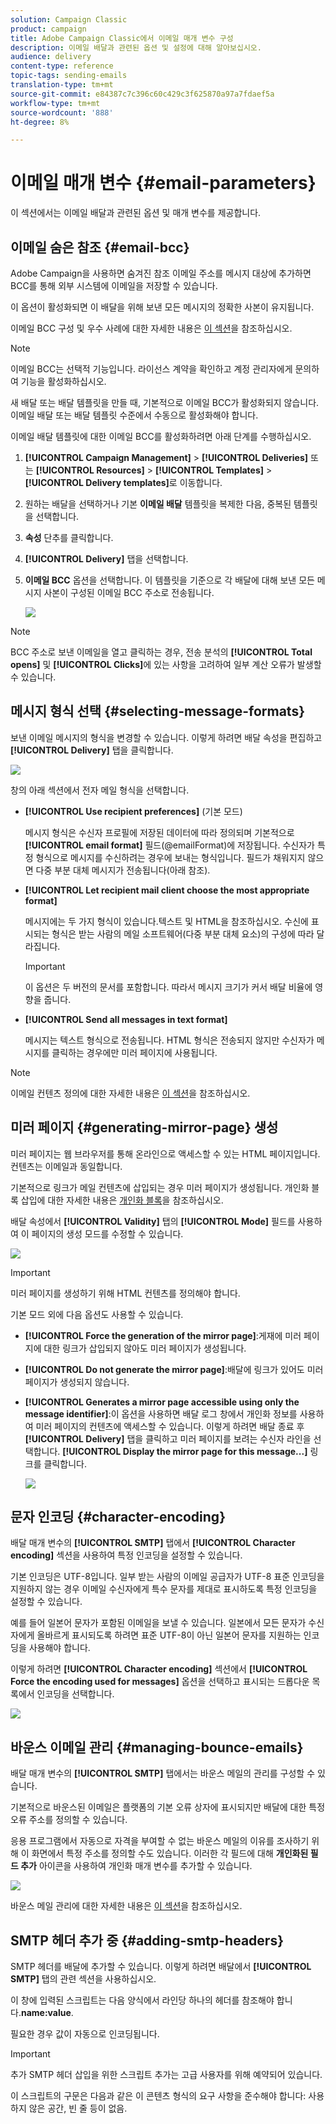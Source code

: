 ```yaml
---
solution: Campaign Classic
product: campaign
title: Adobe Campaign Classic에서 이메일 매개 변수 구성
description: 이메일 배달과 관련된 옵션 및 설정에 대해 알아보십시오.
audience: delivery
content-type: reference
topic-tags: sending-emails
translation-type: tm+mt
source-git-commit: e84387c7c396c60c429c3f625870a97a7fdaef5a
workflow-type: tm+mt
source-wordcount: '888'
ht-degree: 8%

---
```



# 이메일 매개 변수 {#email-parameters}

이 섹션에서는 이메일 배달과 관련된 옵션 및 매개 변수를 제공합니다.

## 이메일 숨은 참조 {#email-bcc}

Adobe Campaign을 사용하면 숨겨진 참조 이메일 주소를 메시지 대상에 추가하면 BCC를 통해 외부 시스템에 이메일을 저장할 수 있습니다.

이 옵션이 활성화되면 이 배달을 위해 보낸 모든 메시지의 정확한 사본이 유지됩니다.

이메일 BCC 구성 및 우수 사례에 대한 자세한 내용은 [이 섹션](../../installation/using/email-archiving.md)을 참조하십시오.

>[!NOTE]
>
>이메일 BCC는 선택적 기능입니다. 라이선스 계약을 확인하고 계정 관리자에게 문의하여 기능을 활성화하십시오.

새 배달 또는 배달 템플릿을 만들 때, 기본적으로 이메일 BCC가 활성화되지 않습니다. 이메일 배달 또는 배달 템플릿 수준에서 수동으로 활성화해야 합니다.

이메일 배달 템플릿에 대한 이메일 BCC를 활성화하려면 아래 단계를 수행하십시오.

1. **[!UICONTROL Campaign Management]** > **[!UICONTROL Deliveries]** 또는 **[!UICONTROL Resources]** > **[!UICONTROL Templates]** > **[!UICONTROL Delivery templates]**&#x200B;로 이동합니다.
1. 원하는 배달을 선택하거나 기본 **이메일 배달** 템플릿을 복제한 다음, 중복된 템플릿을 선택합니다.
1. **속성** 단추를 클릭합니다.
1. **[!UICONTROL Delivery]** 탭을 선택합니다. 
1. **이메일 BCC** 옵션을 선택합니다. 이 템플릿을 기준으로 각 배달에 대해 보낸 모든 메시지 사본이 구성된 이메일 BCC 주소로 전송됩니다.

   ![](assets/s_ncs_user_wizard_archiving.png)

>[!NOTE]
>
>BCC 주소로 보낸 이메일을 열고 클릭하는 경우, 전송 분석의 **[!UICONTROL Total opens]** 및 **[!UICONTROL Clicks]**&#x200B;에 있는 사항을 고려하여 일부 계산 오류가 발생할 수 있습니다.

## 메시지 형식 선택 {#selecting-message-formats}

보낸 이메일 메시지의 형식을 변경할 수 있습니다. 이렇게 하려면 배달 속성을 편집하고 **[!UICONTROL Delivery]** 탭을 클릭합니다.

![](assets/s_ncs_user_wizard_email_param.png)

창의 아래 섹션에서 전자 메일 형식을 선택합니다.

* **[!UICONTROL Use recipient preferences]** (기본 모드)

   메시지 형식은 수신자 프로필에 저장된 데이터에 따라 정의되며 기본적으로 **[!UICONTROL email format]** 필드(@emailFormat)에 저장됩니다. 수신자가 특정 형식으로 메시지를 수신하려는 경우에 보내는 형식입니다. 필드가 채워지지 않으면 다중 부분 대체 메시지가 전송됩니다(아래 참조).

* **[!UICONTROL Let recipient mail client choose the most appropriate format]**

   메시지에는 두 가지 형식이 있습니다.텍스트 및 HTML을 참조하십시오. 수신에 표시되는 형식은 받는 사람의 메일 소프트웨어(다중 부분 대체 요소)의 구성에 따라 달라집니다.

   >[!IMPORTANT]
   >
   >이 옵션은 두 버전의 문서를 포함합니다. 따라서 메시지 크기가 커서 배달 비율에 영향을 줍니다.

* **[!UICONTROL Send all messages in text format]**

   메시지는 텍스트 형식으로 전송됩니다. HTML 형식은 전송되지 않지만 수신자가 메시지를 클릭하는 경우에만 미러 페이지에 사용됩니다.

>[!NOTE]
>
>이메일 컨텐츠 정의에 대한 자세한 내용은 [이 섹션](../../delivery/using/defining-the-email-content.md)을 참조하십시오.

## 미러 페이지 {#generating-mirror-page} 생성

미러 페이지는 웹 브라우저를 통해 온라인으로 액세스할 수 있는 HTML 페이지입니다. 컨텐츠는 이메일과 동일합니다.

기본적으로 링크가 메일 컨텐츠에 삽입되는 경우 미러 페이지가 생성됩니다. 개인화 블록 삽입에 대한 자세한 내용은 [개인화 블록](../../delivery/using/personalization-blocks.md)을 참조하십시오.

배달 속성에서 **[!UICONTROL Validity]** 탭의 **[!UICONTROL Mode]** 필드를 사용하여 이 페이지의 생성 모드를 수정할 수 있습니다.

![](assets/s_ncs_user_wizard_miror_page_mode.png)

>[!IMPORTANT]
>
>미러 페이지를 생성하기 위해 HTML 컨텐츠를 정의해야 합니다.

기본 모드 외에 다음 옵션도 사용할 수 있습니다.

* **[!UICONTROL Force the generation of the mirror page]**:게재에 미러 페이지에 대한 링크가 삽입되지 않아도 미러 페이지가 생성됩니다.
* **[!UICONTROL Do not generate the mirror page]**:배달에 링크가 있어도 미러 페이지가 생성되지 않습니다.
* **[!UICONTROL Generates a mirror page accessible using only the message identifier]**:이 옵션을 사용하면 배달 로그 창에서 개인화 정보를 사용하여 미러 페이지의 컨텐츠에 액세스할 수 있습니다. 이렇게 하려면 배달 종료 후 **[!UICONTROL Delivery]** 탭을 클릭하고 미러 페이지를 보려는 수신자 라인을 선택합니다. **[!UICONTROL Display the mirror page for this message...]** 링크를 클릭합니다.

   ![](assets/s_ncs_user_wizard_miror_page_link.png)

## 문자 인코딩 {#character-encoding}

배달 매개 변수의 **[!UICONTROL SMTP]** 탭에서 **[!UICONTROL Character encoding]** 섹션을 사용하여 특정 인코딩을 설정할 수 있습니다.

기본 인코딩은 UTF-8입니다. 일부 받는 사람의 이메일 공급자가 UTF-8 표준 인코딩을 지원하지 않는 경우 이메일 수신자에게 특수 문자를 제대로 표시하도록 특정 인코딩을 설정할 수 있습니다.

예를 들어 일본어 문자가 포함된 이메일을 보낼 수 있습니다. 일본에서 모든 문자가 수신자에게 올바르게 표시되도록 하려면 표준 UTF-8이 아닌 일본어 문자를 지원하는 인코딩을 사용해야 합니다.

이렇게 하려면 **[!UICONTROL Character encoding]** 섹션에서 **[!UICONTROL Force the encoding used for messages]** 옵션을 선택하고 표시되는 드롭다운 목록에서 인코딩을 선택합니다.

![](assets/s_ncs_user_email_del_properties_smtp_tab_encoding.png)

## 바운스 이메일 관리 {#managing-bounce-emails}

배달 매개 변수의 **[!UICONTROL SMTP]** 탭에서는 바운스 메일의 관리를 구성할 수 있습니다.

기본적으로 바운스된 이메일은 플랫폼의 기본 오류 상자에 표시되지만 배달에 대한 특정 오류 주소를 정의할 수 있습니다.

응용 프로그램에서 자동으로 자격을 부여할 수 없는 바운스 메일의 이유를 조사하기 위해 이 화면에서 특정 주소를 정의할 수도 있습니다. 이러한 각 필드에 대해 **개인화된 필드 추가** 아이콘을 사용하여 개인화 매개 변수를 추가할 수 있습니다.

![](assets/s_ncs_user_email_del_properties_smtp_tab.png)

바운스 메일 관리에 대한 자세한 내용은 [이 섹션](../../delivery/using/understanding-delivery-failures.md#bounce-mail-management)을 참조하십시오.

## SMTP 헤더 추가 중 {#adding-smtp-headers}

SMTP 헤더를 배달에 추가할 수 있습니다. 이렇게 하려면 배달에서 **[!UICONTROL SMTP]** 탭의 관련 섹션을 사용하십시오.

이 창에 입력된 스크립트는 다음 양식에서 라인당 하나의 헤더를 참조해야 합니다.**name:value**.

필요한 경우 값이 자동으로 인코딩됩니다.

>[!IMPORTANT]
>
>추가 SMTP 헤더 삽입을 위한 스크립트 추가는 고급 사용자를 위해 예약되어 있습니다.
>
>이 스크립트의 구문은 다음과 같은 이 콘텐츠 형식의 요구 사항을 준수해야 합니다: 사용하지 않은 공간, 빈 줄 등이 없음.
